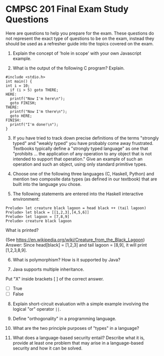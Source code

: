 # CMPSC 201 Final Exam Study Questions

Here are questions to help you prepare for the exam. These questions do not represent the exact type of questions to be on the exam, instead they should be used as a refresher guide into the topics covered on the exam.

1. Explain the concept of 'hole in scope' with your own Javascript example.

2. What is the output of the following C program? Explain.

  ```
  #include <stdio.h>
  int main() {
  int i = 10;
    if (i > 5) goto THERE;
  HERE:
    printf("Now I'm here\n");
    goto FINISH;
  THERE:
    printf("Now I'm there\n");
    goto HERE;
  FINISH:
    printf("I'm done!\n");
  }
  ```

3. If you have tried to track down precise definitions of the terms "strongly typed" and "weakly typed" you have probably come away frustrated. Textbooks typically define a "strongly typed language" as one that "prohibits ... the application of any operation to any object that is not intended to support that operation." Give an example of such an operation and such an object, using only standard primitive types.

4. Choose one of the following three languages (C, Haskell, Python) and mention two composite data types (as defined in our textbook) that are built into the language you chose.

5. The following statements are entered into the Haskell interactive environment:

  ```
  Prelude> let creature black lagoon = head black ++ (tail lagoon)
  Prelude> let black = [[1,2,3],[4,5,6]]
  Prelude> let lagoon = [7,8,9]
  Prelude> creature black lagoon
  ```

  What is printed?

  (See <https://en.wikipedia.org/wiki/Creature_from_the_Black_Lagoon>) Answer: Since head[black] = [1,2,3] and tail lagoon = [8,9], it will print [1,2,3,8,9].

6. What is polymorphism? How is it supported by Java?

7. Java supports multiple inheritance.

  Put "X" inside brackets [ ] of the correct answer.

  - [ ] True
  - [ ] False

8. Explain short-circuit evaluation with a simple example involving the logical "or" operator `||`.

9. Define "orthogonality" in a programming language.

10. What are the two principle purposes of "types" in a language?

11. What does a language-based security entail? Describe what it is, provide at least one problem that may arise in a language-based security and how it can be solved.
